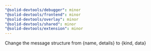 ```yaml
---
"@solid-devtools/debugger": minor
"@solid-devtools/frontend": minor
"@solid-devtools/overlay": minor
"@solid-devtools/shared": minor
"@solid-devtools/extension": minor
---
```


Change the message structure from {name, details} to {kind, data}

